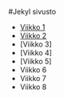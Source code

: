 #Jekyl sivusto

- [Viikko 1](vko1.html)
- [Viikko 2](vko2.md)
- [Viikko 3]
- [Viikko 4]
- [Viikko 5]
- Viikko 6
- Viikko 7
- Viikko 8
